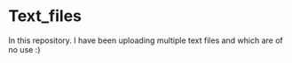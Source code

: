 # Text_files
In this repository. I have been uploading multiple text files and which are of no use :)
